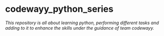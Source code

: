 # codewayy_python_series
*This repository is all about learning python, performing different tasks and adding to it to enhance the skills under the guidance of team codewayy.*
